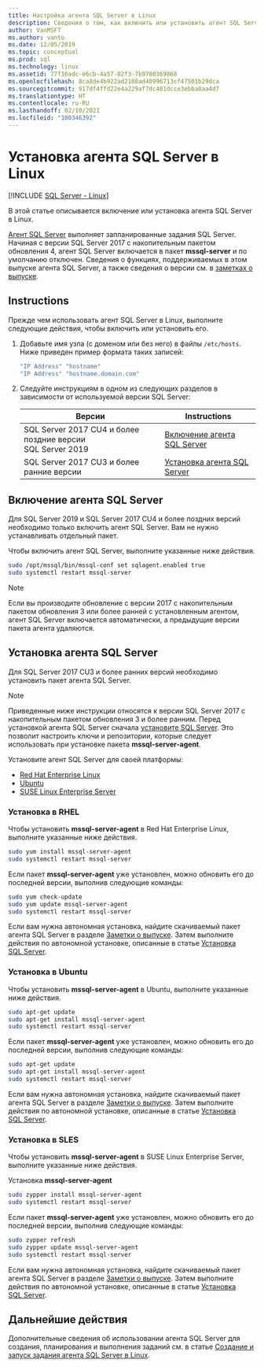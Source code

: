```yaml
---
title: Настройка агента SQL Server в Linux
description: Сведения о том, как включить или установить агент SQL Server в Linux. Начиная с версии SQL Server 2017 с накопительным пакетом обновления 4 агент SQL Server включается в пакет mssql-server.
author: VanMSFT
ms.author: vanto
ms.date: 12/05/2019
ms.topic: conceptual
ms.prod: sql
ms.technology: linux
ms.assetid: 77f16adc-e6cb-4a57-82f3-7b9780369868
ms.openlocfilehash: 8ca8de4b922ad2108ad40996713cf47501b29dca
ms.sourcegitcommit: 917df4ffd22e4a229af7dc481dcce3ebba0aa4d7
ms.translationtype: HT
ms.contentlocale: ru-RU
ms.lasthandoff: 02/10/2021
ms.locfileid: "100346392"
---
```

# <a name="install-sql-server-agent-on-linux"></a>Установка агента SQL Server в Linux

[!INCLUDE [SQL Server - Linux](../includes/applies-to-version/sql-linux.md)]

В этой статье описывается включение или установка агента SQL Server в Linux.

[Агент SQL Server](../ssms/agent/sql-server-agent.md) выполняет запланированные задания SQL Server. Начиная с версии SQL Server 2017 с накопительным пакетом обновления 4, агент SQL Server включается в пакет **mssql-server** и по умолчанию отключен. Сведения о функциях, поддерживаемых в этом выпуске агента SQL Server, а также сведения о версии см. в [заметках о выпуске](sql-server-linux-release-notes.md).

## <a name="instructions"></a>Instructions

Прежде чем использовать агент SQL Server в Linux, выполните следующие действия, чтобы включить или установить его.

1. Добавьте имя узла (с доменом или без него) в файлы `/etc/hosts`. Ниже приведен пример формата таких записей:

   ```bash
   "IP Address" "hostname"
   "IP Address" "hostname.domain.com"
   ```

1. Следуйте инструкциям в одном из следующих разделов в зависимости от используемой версии SQL Server:

   | Версии | Instructions |
   |---|---|
   | SQL Server 2017 CU4 и более поздние версии</br>SQL Server 2019 | [Включение агента SQL Server](#EnableAgentAfterCU4) |
   | SQL Server 2017 CU3 и более ранние версии | [Установка агента SQL Server](#InstallAgentBelowCU4) |

## <a name="enable-the-sql-server-agent"></a><a id="EnableAgentAfterCU4"></a>Включение агента SQL Server

Для SQL Server 2019 и SQL Server 2017 CU4 и более поздних версий необходимо только включить агент SQL Server. Вам не нужно устанавливать отдельный пакет.

Чтобы включить агент SQL Server, выполните указанные ниже действия.

```bash
sudo /opt/mssql/bin/mssql-conf set sqlagent.enabled true 
sudo systemctl restart mssql-server
```

> [!NOTE]
> Если вы производите обновление с версии 2017 с накопительным пакетом обновления 3 или более ранней с установленным агентом, агент SQL Server включается автоматически, а предыдущие версии пакета агента удаляются.  

## <a name="install-the-sql-server-agent"></a><a name="InstallAgentBelowCU4"></a>Установка агента SQL Server

Для SQL Server 2017 CU3 и более ранних версий необходимо установить пакет агента SQL Server.

> [!NOTE]
> Приведенные ниже инструкции относятся к версии SQL Server 2017 с накопительным пакетом обновления 3 и более ранним. Перед установкой агента SQL Server сначала [установите SQL Server](sql-server-linux-setup.md#platforms). Это позволит настроить ключи и репозитории, которые следует использовать при установке пакета **mssql-server-agent**.

Установите агент SQL Server для своей платформы:
- [Red Hat Enterprise Linux](#RHEL)
- [Ubuntu](#ubuntu)
- [SUSE Linux Enterprise Server](#SLES)

### <a name=""></a><a name="RHEL">Установка в RHEL</a>

Чтобы установить **mssql-server-agent** в Red Hat Enterprise Linux, выполните указанные ниже действия. 

```bash
sudo yum install mssql-server-agent
sudo systemctl restart mssql-server
```

Если пакет **mssql-server-agent** уже установлен, можно обновить его до последней версии, выполнив следующие команды:

```bash
sudo yum check-update
sudo yum update mssql-server-agent
sudo systemctl restart mssql-server
```

Если вам нужна автономная установка, найдите скачиваемый пакет агента SQL Server в разделе [Заметки о выпуске](sql-server-linux-release-notes.md). Затем выполните действия по автономной установке, описанные в статье [Установка SQL Server](sql-server-linux-setup.md#offline).

### <a name=""></a><a name="ubuntu">Установка в Ubuntu</a>

Чтобы установить **mssql-server-agent** в Ubuntu, выполните указанные ниже действия. 

```bash
sudo apt-get update 
sudo apt-get install mssql-server-agent
sudo systemctl restart mssql-server
```

Если пакет **mssql-server-agent** уже установлен, можно обновить его до последней версии, выполнив следующие команды:

```bash
sudo apt-get update 
sudo apt-get install mssql-server-agent
sudo systemctl restart mssql-server
```

Если вам нужна автономная установка, найдите скачиваемый пакет агента SQL Server в разделе [Заметки о выпуске](sql-server-linux-release-notes.md). Затем выполните действия по автономной установке, описанные в статье [Установка SQL Server](sql-server-linux-setup.md#offline).

### <a name=""></a><a name="SLES">Установка в SLES</a>

Чтобы установить **mssql-server-agent** в SUSE Linux Enterprise Server, выполните указанные ниже действия. 

Установка **mssql-server-agent** 

```bash
sudo zypper install mssql-server-agent
sudo systemctl restart mssql-server
```

Если пакет **mssql-server-agent** уже установлен, можно обновить его до последней версии, выполнив следующие команды:

```bash
sudo zypper refresh
sudo zypper update mssql-server-agent
sudo systemctl restart mssql-server
```

Если вам нужна автономная установка, найдите скачиваемый пакет агента SQL Server в разделе [Заметки о выпуске](sql-server-linux-release-notes.md). Затем выполните действия по автономной установке, описанные в статье [Установка SQL Server](sql-server-linux-setup.md#offline).

## <a name="next-steps"></a>Дальнейшие действия
Дополнительные сведения об использовании агента SQL Server для создания, планирования и выполнения заданий см. в статье [Создание и запуск задания агента SQL Server в Linux](sql-server-linux-run-sql-server-agent-job.md).